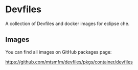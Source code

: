 # Devfiles

A collection of Devfiles and docker images for eclipse che.

## Images

You can find all images on GitHub packages page:

https://github.com/mtsmfm/devfiles/pkgs/container/devfiles
